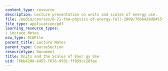 ```yaml
---
content_type: resource
description: Lecture presentation on units and scales of energy use.
file: /media/courses/8-21-the-physics-of-energy-fall-2009/76bb428d6455f6769501ff959cc28fee_MIT8_21s09_lec02.pdf
file_type: application/pdf
learning_resource_types:
- Lecture Notes
ocw_type: OCWFile
parent_title: Lecture Notes
parent_type: CourseSection
resourcetype: Document
title: Units and the Scales of Ener gy Use
uid: 76bb428d-6455-f676-9501-ff959cc28fee
---
```

